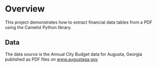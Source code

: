 # Overview
This project demonstrates how to extract financial data tables from a PDF using the Camelot Python library.
## Data
The data source is the Annual City Budget data for Augusta, Georgia published as PDF files on www.augustaga.gov
